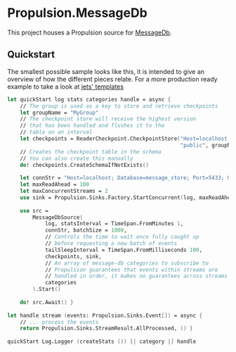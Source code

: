 # Propulsion.MessageDb

This project houses a Propulsion source for [MessageDb](http://docs.eventide-project.org/user-guide/message-db/).

## Quickstart

The smallest possible sample looks like this, it is intended to give an overview of how the different pieces relate. 
For a more production ready example to take a look at [jets' templates](https://github.com/jet/dotnet-templates)

```fsharp
let quickStart log stats categories handle = async {
    // The group is used as a key to store and retrieve checkpoints 
    let groupName = "MyGroup"
    // The checkpoint store will receive the highest version
    // that has been handled and flushes it to the
    // table on an interval
    let checkpoints = ReaderCheckpoint.CheckpointStore("Host=localhost; Port=5433; Username=postgres; Password=postgres",
                                                       "public", groupName, TimeSpan.FromSeconds 10)
    // Creates the checkpoint table in the schema
    // You can also create this manually
    do! checkpoints.CreateSchemaIfNotExists()
    
    let connStr = "Host=localhost; Database=message_store; Port=5433; Username=message_store; Password=;"
    let maxReadAhead = 100
    let maxConcurrentStreams = 2
    use sink = Propulsion.Sinks.Factory.StartConcurrent(log, maxReadAhead, maxConcurrentStreams, handle, stats)
        
    use src = 
        MessageDbSource(
            log, statsInterval = TimeSpan.FromMinutes 1,
            connStr, batchSize = 1000, 
            // Controls the time to wait once fully caught up
            // before requesting a new batch of events
            tailSleepInterval = TimeSpan.FromMilliseconds 100,
            checkpoints, sink,
            // An array of message-db categories to subscribe to 
            // Propulsion guarantees that events within streams are
            // handled in order, it makes no guarantees across streams (Even within categories)
            categories
        ).Start()
          
    do! src.Await() }
    
let handle stream (events: Propulsion.Sinks.Event[]) = async {
    // ... process the events
    return Propulsion.Sinks.StreamResult.AllProcessed, () }
    
quickStart Log.Logger (createStats ()) [| category |] handle
```
